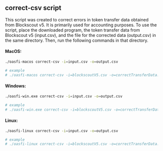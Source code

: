 ## correct-csv script

This script was created to correct errors in token transfer data obtained from Blockscout v5. It is primarily used for accounting purposes. To use the script, place the downloaded program, the token transfer data from Blockscout v5 (input.csv), and the file for the corrected data (output.csv) in the same directory. Then, run the following commands in that directory.

#### MacOS:

```bash
./oasfi-macos correct-csv -i=input.csv -o=output.csv 

# example
# ./oasfi-macos correct-csv -i=blockscoutV5.csv -o=correctTransferData.csv
```

#### Windows:

```bash
./oasfi-win.exe correct-csv -i=input.csv -o=output.csv 

# example
# ./oasfi-win.exe correct-csv -i=blockscoutV5.csv -o=correctTransferData.csv
```

#### Linux:

```bash
./oasfi-linux correct-csv -i=input.csv -o=output.csv 

# example
# ./oasfi-linux correct-csv -i=blockscoutV5.csv -o=correctTransferData.csv
```
